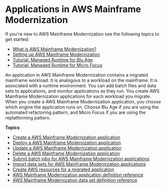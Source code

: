 # Applications in AWS Mainframe Modernization<a name="applications-m2"></a>

If you're new to AWS Mainframe Modernization see the following topics to get started:
+ [What is AWS Mainframe Modernization?](what-is-m2.md)
+ [Setting up AWS Mainframe Modernization](setting-up.md)
+ [Tutorial: Managed Runtime for Blu Age](tutorial-runtime-ba.md)
+ [Tutorial: Managed Runtime for Micro Focus](tutorial-runtime.md)

An application in AWS Mainframe Modernization contains a migrated mainframe workload\. It is analogous to a workload on the mainframe\. It is associated with a runtime environment\. You can add batch files and data sets to applications, and monitor applications as they run\. You create AWS Mainframe Modernization applications for each workload you migrate\. When you create a AWS Mainframe Modernization application, you choose which engine the application runs on\. Choose Blu Age if you are using the automated refactoring pattern, and Micro Focus if you are using the replatforming pattern\.

**Topics**
+ [Create a AWS Mainframe Modernization application](applications-m2-create.md)
+ [Deploy a AWS Mainframe Modernization application](applications-m2-deploy.md)
+ [Update a AWS Mainframe Modernization application](applications-m2-update.md)
+ [Delete a AWS Mainframe Modernization application](applications-m2-delete.md)
+ [Submit batch jobs for AWS Mainframe Modernization applications](applications-m2-batch-job.md)
+ [Import data sets for AWS Mainframe Modernization applications](applications-m2-dataset.md)
+ [Create AWS resources for a migrated application](applications-m2-other-resources.md)
+ [AWS Mainframe Modernization application definition reference](applications-m2-definition.md)
+ [AWS Mainframe Modernization data set definition reference](datasets-m2-definition.md)
